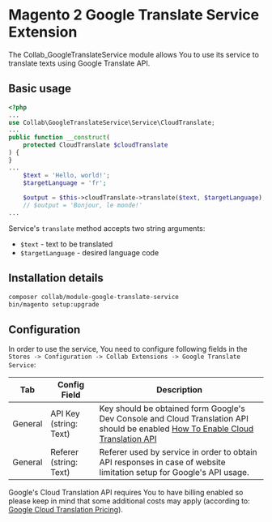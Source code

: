 # Magento 2 Google Translate Service Extension

The Collab_GoogleTranslateService module allows You to use its service to translate texts using Google Translate API.

## Basic usage

```php
<?php
...
use Collab\GoogleTranslateService\Service\CloudTranslate;
...
public function __construct(
    protected CloudTranslate $cloudTranslate
) {
}
...
    $text = 'Hello, world!';
    $targetLanguage = 'fr';
    
    $output = $this->cloudTranslate->translate($text, $targetLanguage);
    // $output = 'Bonjour, le monde!'
...
```

Service's `translate` method accepts two string arguments:
- `$text` - text to be translated
- `$targetLanguage` - desired language code

## Installation details
```bash
composer collab/module-google-translate-service
bin/magento setup:upgrade
```

## Configuration
In order to use the service, You need to configure following fields in the `Stores -> Configuration -> Collab Extensions -> Google Translate Service`:

| Tab     | Config Field           | Description                                                                                                                                                                                                        |
|---------|------------------------|--------------------------------------------------------------------------------------------------------------------------------------------------------------------------------------------------------------------|
| General | API Key (string: Text) | Key should be obtained form Google's Dev Console and Cloud Translation API should be enabled [How To Enable Cloud Translation API](https://console.cloud.google.com/flows/enableapi?apiid=translate.googleapis.com) |
| General | Referer (string: Text) | Referer used by service in order to obtain API responses in case of website limitation setup for Google's API usage.                                                                                       |

Google's Cloud Translation API requires You to have billing enabled so please keep in mind that some additional costs may apply (according to: [Google Cloud Translation Pricing](https://cloud.google.com/translate/pricing)).
